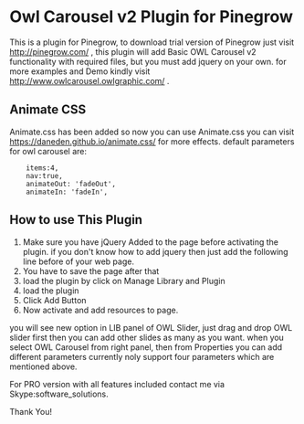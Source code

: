 # Owl Carousel v2 Plugin for Pinegrow

This is a plugin for Pinegrow, to download trial version of Pinegrow just visit http://pinegrow.com/ , this plugin will add Basic OWL Carousel v2 functionality with required files, but you must add jquery on your own. for more examples and Demo kindly visit http://www.owlcarousel.owlgraphic.com/ .

## Animate CSS

 Animate.css has been added so now you can use Animate.css you can visit https://daneden.github.io/animate.css/ for more effects.
 default parameters for owl carousel are: 
 
	    items:4,
	    nav:true,
	    animateOut: 'fadeOut', 
	    animateIn: 'fadeIn',

## How to use This Plugin

1) Make sure you have jQuery Added to the page before activating the plugin. if you don't know how to add jquery then just add the following line before </head> of your web page.
		<script src="https://ajax.googleapis.com/ajax/libs/jquery/1.12.4/jquery.min.js"></script>
2) You have to save the page after that
3) load the plugin by click on Manage Library and Plugin 
4) load the plugin
5) Click Add Button
6) Now activate and add resources to page.

you will see new option in LIB panel of OWL Slider, just drag and drop OWL slider first then you can add other slides as many as you want. when you select OWL Carousel from right panel, then from Properties you can add different parameters currently noly support four parameters which are mentioned above.

		
For PRO version with all features included contact me via Skype:software_solutions.

Thank You!
